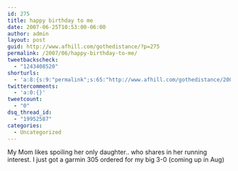 ```yaml
---
id: 275
title: happy birthday to me
date: 2007-06-25T10:53:00-06:00
author: admin
layout: post
guid: http://www.afhill.com/gothedistance/?p=275
permalink: /2007/06/happy-birthday-to-me/
tweetbackscheck:
  - "1243408520"
shorturls:
  - 'a:8:{s:9:"permalink";s:65:"http://www.afhill.com/gothedistance/2007/06/happy-birthday-to-me/";s:7:"tinyurl";s:25:"http://tinyurl.com/7mn7o5";s:4:"isgd";s:17:"http://is.gd/gzg4";s:5:"bitly";s:18:"http://bit.ly/ksgr";s:5:"snipr";s:22:"http://snipr.com/aesdq";s:5:"snurl";s:22:"http://snurl.com/aesdq";s:7:"snipurl";s:24:"http://snipurl.com/aesdq";s:4:"trim";s:17:"http://tr.im/aqow";}'
twittercomments:
  - 'a:0:{}'
tweetcount:
  - "0"
dsq_thread_id:
  - "19952587"
categories:
  - Uncategorized
---
```

My Mom likes spoiling her only daughter.. who shares in her running interest. I just got a garmin 305 ordered for my big 3-0 (coming up in Aug)